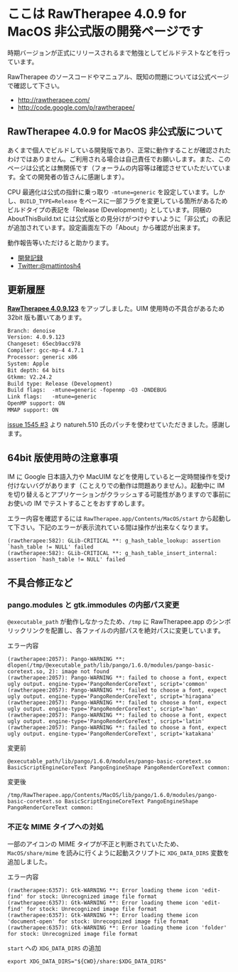 # ここは RawTherapee 4.0.9 for MacOS 非公式版の開発ページです #

時期バージョンが正式にリリースされるまで勉強としてビルドテストなどを行っています。

RawTherapee のソースコードやマニュアル、既知の問題については公式ページで確認して下さい。

-	http://rawtherapee.com/
-	http://code.google.com/p/rawtherapee/

## RawTherapee 4.0.9 for MacOS 非公式版について ##

あくまで個人でビルドしている開発版であり、正常に動作することが確認されたわけではありません。ご利用される場合は自己責任でお願いします。また、このページは公式とは無関係です（フォーラムの内容等は確認させていただいています。全ての開発者の皆さんに感謝します）。

CPU 最適化は公式の指針に乗っ取り `-mtune=generic` を設定しています。しかし、`BUILD_TYPE=Release` をベースに一部フラグを変更している箇所があるためビルドタイプの表記を「Release (Development)」としています。同梱の AboutThisBuild.txt には公式版との見分けがつけやすいように「非公式」の表記が追加されています。設定画面左下の「About」から確認が出来ます。

動作報告等いただけると助かります。

-	[開発記録](http://mattintosh.blog.so-net.ne.jp/archive/c2303145195-1)
-	[Twitter:@mattintosh4](https://twitter.com/mattintosh4)

## 更新履歴 ##

__[RawTherapee 4.0.9.123](https://github.com/mattintosh4/RawTherapee/downloads)__ をアップしました。UIM 使用時の不具合があるため 32bit 版も置いてあります。

```no-highlight:AboutThisBuild.txt
Branch: denoise
Version: 4.0.9.123
Changeset: 65ecb9acc978
Compiler: gcc-mp-4 4.7.1
Processor: generic x86
System: Apple
Bit depth: 64 bits
Gtkmm: V2.24.2
Build type: Release (Development)
Build flags:  -mtune=generic -fopenmp -O3 -DNDEBUG
Link flags:   -mtune=generic
OpenMP support: ON
MMAP support: ON
```

[issue 1545 #3](http://code.google.com/p/rawtherapee/issues/detail?id=1546&sort=-modified&colspec=ID%20Opened%20Modified%20Type%20Status%20Priority%20Milestone%20Summary%20Owner%20Stars) より natureh.510 氏のパッチを使わせていただきました。感謝します。

## 64bit 版使用時の注意事項 ##

IM に Google 日本語入力や MacUIM などを使用していると一定時間操作を受け付けないバグがあります（ことえりでの動作は問題ありません）。起動中に IM を切り替えるとアプリケーションがクラッシュする可能性がありますので事前にお使いの IM でテストすることをおすすめします。

エラー内容を確認するには `RawTherapee.app/Contents/MacOS/start` から起動して下さい。下記のエラーが表示流れている間は操作が出来なくなります。

```no-highlight:rawtherapee
(rawtherapee:582): GLib-CRITICAL **: g_hash_table_lookup: assertion `hash_table != NULL' failed
(rawtherapee:582): GLib-CRITICAL **: g_hash_table_insert_internal: assertion `hash_table != NULL' failed
```

## 不具合修正など ##

### pango.modules と gtk.immodules の内部パス変更 ###

`@executable_path` が動作しなかったため、`/tmp` に RawTherapee.app のシンボリックリンクを配置し、各ファイルの内部パスを絶対パスに変更しています。

エラー内容

```no-highlight:rawtherapee
(rawtherapee:2057): Pango-WARNING **: dlopen(/tmp/@executable_path/lib/pango/1.6.0/modules/pango-basic-coretext.so, 2): image not found
(rawtherapee:2057): Pango-WARNING **: failed to choose a font, expect ugly output. engine-type='PangoRenderCoreText', script='common'
(rawtherapee:2057): Pango-WARNING **: failed to choose a font, expect ugly output. engine-type='PangoRenderCoreText', script='hiragana'
(rawtherapee:2057): Pango-WARNING **: failed to choose a font, expect ugly output. engine-type='PangoRenderCoreText', script='han'
(rawtherapee:2057): Pango-WARNING **: failed to choose a font, expect ugly output. engine-type='PangoRenderCoreText', script='latin'
(rawtherapee:2057): Pango-WARNING **: failed to choose a font, expect ugly output. engine-type='PangoRenderCoreText', script='katakana'
```

変更前

```no-highlight:pango.modules
@executable_path/lib/pango/1.6.0/modules/pango-basic-coretext.so BasicScriptEngineCoreText PangoEngineShape PangoRenderCoreText common:
```

変更後

```no-highlight:pango.modules
/tmp/RawTherapee.app/Contents/MacOS/lib/pango/1.6.0/modules/pango-basic-coretext.so BasicScriptEngineCoreText PangoEngineShape PangoRenderCoreText common:
```

### 不正な MIME タイプへの対処 ###

一部のアイコンの MIME タイプが不正と判断されていたため、`MacOS/share/mime` を読みに行くように起動スクリプトに `XDG_DATA_DIRS` 変数を追加しました。

エラー内容

```no-highlight:rawtherapee
(rawtherapee:6357): Gtk-WARNING **: Error loading theme icon 'edit-find' for stock: Unrecognized image file format
(rawtherapee:6357): Gtk-WARNING **: Error loading theme icon 'edit-find' for stock: Unrecognized image file format
(rawtherapee:6357): Gtk-WARNING **: Error loading theme icon 'document-open' for stock: Unrecognized image file format
(rawtherapee:6357): Gtk-WARNING **: Error loading theme icon 'folder' for stock: Unrecognized image file format
```

`start` への `XDG_DATA_DIRS` の追加

```bash:start
export XDG_DATA_DIRS="${CWD}/share:$XDG_DATA_DIRS"
```